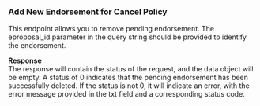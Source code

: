 ### Add New Endorsement for Cancel Policy

This endpoint allows you to remove pending endorsement. The eproposal_id parameter in the query string should be provided to identify the endorsement.

**Response**  
The response will contain the status of the request, and the data object will be empty. A status of 0 indicates that the pending endorsement has been successfully deleted. If the status is not 0, it will indicate an error, with the error message provided in the txt field and a corresponding status code.